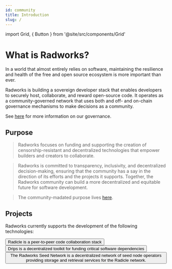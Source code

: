 ```yaml
---
id: community
title: Introduction
slug: /
---
```


import Grid, { Button } from '@site/src/components/Grid'

# What is Radworks?

In a world that almost entirely relies on software, maintaining the resilience and health of the free and open source ecosystem is more important than ever.

Radworks is building a sovereign developer stack that enables developers to securely host, collaborate, and reward open-source code. It operates as a community-governed network that uses both and off- and on-chain governance mechanisms to make decisions as a community. 

See [here](https://docs.radworks.org/community/governance-overview) for more information on our governance.

## Purpose

> Radworks focuses on funding and supporting the creation of censorship-resistant and decentralized technologies that empower builders and creators to collaborate.

> Radworks is committed to transparency, inclusivity, and decentralized decision-making, ensuring that the community has a say in the direction of its efforts and the projects it supports. Together, the Radworks community can build a more decentralized and equitable future for software development. 

> The community-madated purpose lives [here](https://app.radicle.xyz/seeds/seed.radworks.org/rad:zPUsinVa3gP71g6Dt47LP76phAWd/tree/main/purpose.md).

## Projects
Radworks currently supports the development of the following technologies:

<Grid>
  <Button
    href="https://radicle.xyz"
    title="Radicle 👾"
    cta="radicle.xyz"
  >
    Radicle is a peer-to-peer code collaboration stack
  </Button>
  <Button
    href="https://drips.network"
    title="Drips 💧"
    cta="drips.network"
  >
    Drips is a decentralized toolkit for funding critical software dependencies
  </Button>
  <Button
    href=""
    title="RSN 🌐"
    cta="Coming soon!"
  >
    The Radworks Seed Network is a decentralized network of seed node operators providing storage and retrieval services for the Radicle network.
  </Button>
</Grid>
